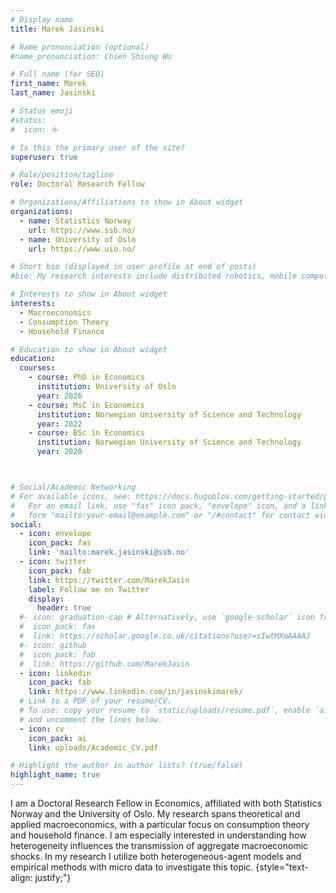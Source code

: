 ```yaml
---
# Display name
title: Marek Jasinski

# Name pronunciation (optional)
#name_pronunciation: Chien Shiung Wu

# Full name (for SEO)
first_name: Marek
last_name: Jasinski

# Status emoji
#status:
#  icon: ☕️

# Is this the primary user of the site?
superuser: true

# Role/position/tagline
role: Doctoral Research Fellow

# Organizations/Affiliations to show in About widget
organizations:
  - name: Statistics Norway
    url: https://www.ssb.no/
  - name: University of Oslo
    url: https://www.uio.no/

# Short bio (displayed in user profile at end of posts)
#bio: My research interests include distributed robotics, mobile computing and programmable matter.

# Interests to show in About widget
interests:
  - Macroeconomics
  - Consumption Theory
  - Household Finance

# Education to show in About widget
education:
  courses:
    - course: PhD in Economics
      institution: University of Oslo
      year: 2026
    - course: MsC in Economics
      institution: Norwegian University of Science and Technology
      year: 2022
    - course: BSc in Economics
      institution: Norwegian University of Science and Technology
      year: 2020



# Social/Academic Networking
# For available icons, see: https://docs.hugoblox.com/getting-started/page-builder/#icons
#   For an email link, use "fas" icon pack, "envelope" icon, and a link in the
#   form "mailto:your-email@example.com" or "/#contact" for contact widget.
social:
  - icon: envelope
    icon_pack: fas
    link: 'mailto:marek.jasinski@ssb.no'
  - icon: twitter
    icon_pack: fab
    link: https://twitter.com/MarekJasin
    label: Follow me on Twitter
    display:
      header: true
  #- icon: graduation-cap # Alternatively, use `google-scholar` icon from `ai` icon pack
  #  icon_pack: fas
  #  link: https://scholar.google.co.uk/citations?user=sIwtMXoAAAAJ
  #- icon: github
  #  icon_pack: fab
  #  link: https://github.com/MarekJasin
  - icon: linkedin
    icon_pack: fab
    link: https://www.linkedin.com/in/jasinskimarek/
  # Link to a PDF of your resume/CV.
  # To use: copy your resume to `static/uploads/resume.pdf`, enable `ai` icons in `params.yaml`,
  # and uncomment the lines below.
  - icon: cv
    icon_pack: ai
    link: uploads/Academic_CV.pdf

# Highlight the author in author lists? (true/false)
highlight_name: true
---
```


I am a Doctoral Research Fellow in Economics, affiliated with both Statistics Norway and the University of Oslo. My research spans theoretical and applied macroeconomics, with a particular focus on consumption theory and household finance. I am especially interested in understanding how heterogeneity influences the transmission of aggregate macroeconomic shocks. In my research I utilize both heterogeneous-agent models and empirical methods with micro data to investigate this topic.
{style="text-align: justify;"}

